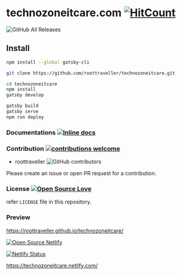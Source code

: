 # technozoneitcare.com  [![HitCount](http://hits.dwyl.com/roottraveller/technozoneitcare.svg)](http://hits.dwyl.com/roottraveller/technozoneitcare) 
![GitHub All Releases](https://img.shields.io/github/downloads/roottraveller/technozoneitcare/total)


## Install


```sh
npm install --global gatsby-cli

git clone https://github.com/roottraveller/technozoneitcare.git

cd technozoneitcare
npm install
gatsby develop

gatsby build 
gatsby serve
npm run deploy   
```


### Documentations [![Inline docs](http://inch-ci.org/github/roottraveller/technozoneitcare.svg?branch=master)](http://inch-ci.org/github/roottraveller/technozoneitcare)



### Contribution [![contributions welcome](https://img.shields.io/badge/contributions-welcome-brightgreen.svg?style=flat)](https://github.com/roottraveller/technozoneitcare/issues/new)


- roottraveller ![GitHub contributors](https://img.shields.io/github/contributors/roottraveller/technozoneitcare?logoColor=green)


Please create an issue or open PR request for a contribution.


### License   [![Open Source Love](https://badges.frapsoft.com/os/mit/mit.svg?v=102)](LICENSE)

refer `LICENSE` file in this repository.



### Preview 


 https://roottraveller.github.io/technozoneitcare/ 



[![Open Source Netlify](https://www.netlify.com/img/deploy/button.svg)](https://app.netlify.com/teams/roottraveller/sites)

[![Netlify Status](https://api.netlify.com/api/v1/badges/dbc89c1e-5613-4f7e-b2e7-206b43d8721c/deploy-status)](https://app.netlify.com/sites/technozoneitcare/deploys)

https://technozoneitcare.netlify.com/ 

       
